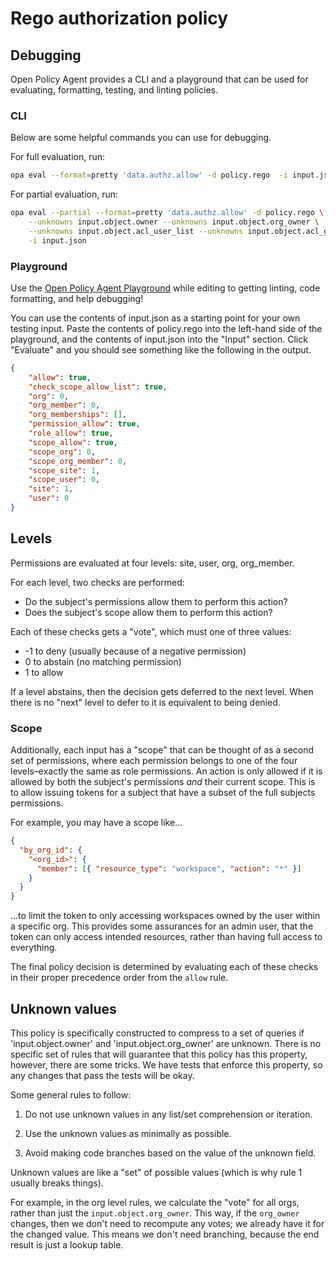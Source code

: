 # Rego authorization policy

## Debugging

Open Policy Agent provides a CLI and a playground that can be used for evaluating, formatting, testing, and linting policies.

### CLI

Below are some helpful commands you can use for debugging.

For full evaluation, run:

```sh
opa eval --format=pretty 'data.authz.allow' -d policy.rego  -i input.json
```

For partial evaluation, run:

```sh
opa eval --partial --format=pretty 'data.authz.allow' -d policy.rego \
	--unknowns input.object.owner --unknowns input.object.org_owner \
	--unknowns input.object.acl_user_list --unknowns input.object.acl_group_list \
	-i input.json
```

### Playground

Use the [Open Policy Agent Playground](https://play.openpolicyagent.org/) while editing to getting linting, code formatting, and help debugging!

You can use the contents of input.json as a starting point for your own testing input. Paste the contents of policy.rego into the left-hand side of the playground, and the contents of input.json into the "Input" section. Click "Evaluate" and you should see something like the following in the output.

```json
{
	"allow": true,
	"check_scope_allow_list": true,
	"org": 0,
	"org_member": 0,
	"org_memberships": [],
	"permission_allow": true,
	"role_allow": true,
	"scope_allow": true,
	"scope_org": 0,
	"scope_org_member": 0,
	"scope_site": 1,
	"scope_user": 0,
	"site": 1,
	"user": 0
}
```

## Levels

Permissions are evaluated at four levels: site, user, org, org_member.

For each level, two checks are performed:
- Do the subject's permissions allow them to perform this action?
- Does the subject's scope allow them to perform this action?

Each of these checks gets a "vote", which must one of three values:
- -1 to deny (usually because of a negative permission)
-  0 to abstain (no matching permission)
-  1 to allow

If a level abstains, then the decision gets deferred to the next level. When
there is no "next" level to defer to it is equivalent to being denied.

### Scope
Additionally, each input has a "scope" that can be thought of as a second set of permissions, where each permission belongs to one of the four levels–exactly the same as role permissions. An action is only allowed if it is allowed by both the subject's permissions _and_ their current scope. This is to allow issuing tokens for a subject that have a subset of the full subjects permissions.

For example, you may have a scope like...

```json
{
  "by_org_id": {
    "<org_id>": {
      "member": [{ "resource_type": "workspace", "action": "*" }]
    }
  }
}
```

...to limit the token to only accessing workspaces owned by the user within a specific org. This provides some assurances for an admin user, that the token can only access intended resources, rather than having full access to everything.

The final policy decision is determined by evaluating each of these checks in their proper precedence order from the `allow` rule.

## Unknown values

This policy is specifically constructed to compress to a set of queries if 'input.object.owner' and 'input.object.org_owner' are unknown. There is no specific set of rules that will guarantee that this policy has this property, however, there are some tricks. We have tests that enforce this property, so any changes that pass the tests will be okay.

Some general rules to follow:

1. Do not use unknown values in any list/set comprehension or iteration.

2. Use the unknown values as minimally as possible.

3. Avoid making code branches based on the value of the unknown field.

Unknown values are like a "set" of possible values (which is why rule 1 usually breaks things).

For example, in the org level rules, we calculate the "vote" for all orgs, rather than just the `input.object.org_owner`. This way, if the `org_owner` changes, then we don't need to recompute any votes; we already have it for the changed value. This means we don't need branching, because the end result is just a lookup table.
